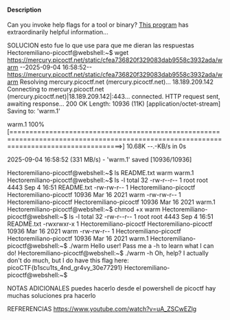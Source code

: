 #### Description

Can you invoke help flags for a tool or binary? [This program](https://mercury.picoctf.net/static/cfea736820f329083dab9558c3932ada/warm) has extraordinarily helpful information...

SOLUCION 
esto fue lo que use para que me dieran las respuestas 
Hectoremiliano-picoctf@webshell:~$ wget https://mercury.picoctf.net/static/cfea736820f329083dab9558c3932ada/warm
--2025-09-04 16:58:52--  https://mercury.picoctf.net/static/cfea736820f329083dab9558c3932ada/warm
Resolving mercury.picoctf.net (mercury.picoctf.net)... 18.189.209.142
Connecting to mercury.picoctf.net (mercury.picoctf.net)|18.189.209.142|:443... connected.
HTTP request sent, awaiting response... 200 OK
Length: 10936 (11K) [application/octet-stream]
Saving to: 'warm.1'

warm.1                                                     100%[========================================================================================================================================>]  10.68K  --.-KB/s    in 0s      

2025-09-04 16:58:52 (331 MB/s) - 'warm.1' saved [10936/10936]

Hectoremiliano-picoctf@webshell:~$ ls
README.txt  warm  warm.1
Hectoremiliano-picoctf@webshell:~$ ls -l
total 32
-rw-r--r-- 1 root                   root                    4443 Sep  4 16:51 README.txt
-rw-rw-r-- 1 Hectoremiliano-picoctf Hectoremiliano-picoctf 10936 Mar 16  2021 warm
-rw-rw-r-- 1 Hectoremiliano-picoctf Hectoremiliano-picoctf 10936 Mar 16  2021 warm.1
Hectoremiliano-picoctf@webshell:~$ chmod +x warm
Hectoremiliano-picoctf@webshell:~$ ls -l
total 32
-rw-r--r-- 1 root                   root                    4443 Sep  4 16:51 README.txt
-rwxrwxr-x 1 Hectoremiliano-picoctf Hectoremiliano-picoctf 10936 Mar 16  2021 warm
-rw-rw-r-- 1 Hectoremiliano-picoctf Hectoremiliano-picoctf 10936 Mar 16  2021 warm.1
Hectoremiliano-picoctf@webshell:~$ ./warm
Hello user! Pass me a -h to learn what I can do!
Hectoremiliano-picoctf@webshell:~$ ./warm -h
Oh, help? I actually don't do much, but I do have this flag here: picoCTF{b1scu1ts_4nd_gr4vy_30e77291}
Hectoremiliano-picoctf@webshell:~$ 

NOTAS ADICIONALES
puedes hacerlo desde el powershell de picoctf 
hay muchas soluciones pra hacerlo

REFRERENCIAS
https://www.youtube.com/watch?v=uA_ZSCwEZlg